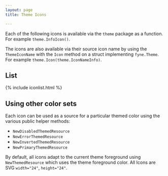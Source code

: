 ```yaml
---
layout: page
title: Theme Icons

---
```

Each of the following icons is available via the `theme` package as a function. 
For example `theme.InfoIcon()`.

The icons are also available via their source icon name by using the `ThemeIconName` 
with the `Icon` method on a struct implementing `fyne.Theme`. For example `theme.Icon(theme.IconNameInfo)`.

## List

{% include iconlist.html %}

## Using other color sets

Each icon can be used as a source for a particular themed color using the various public helper methods:

* `NewDisabledThemedResource`
* `NewErrorThemedResource`
* `NewInvertedThemedResource`
* `NewPrimaryThemedResource`

By default, all icons adapt to the current theme foreground using `NewThemedResource`
which uses the theme foreground color. All Icons are SVG `width="24"`, `height="24"`.
